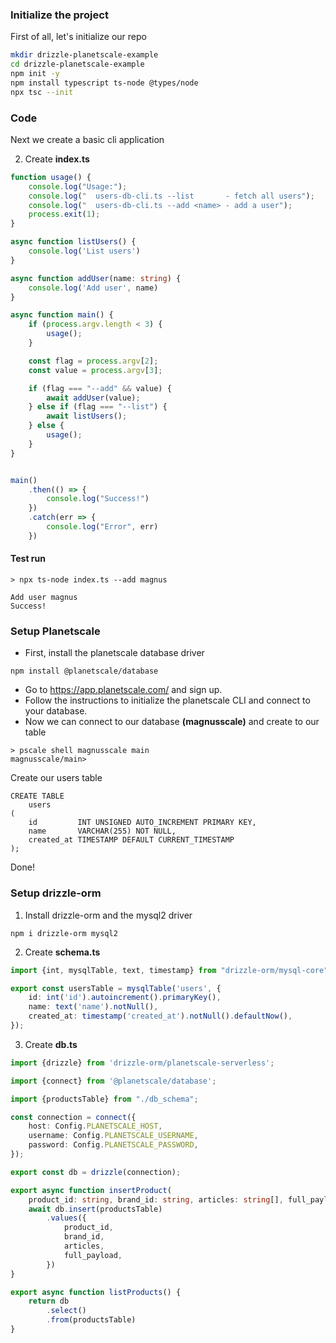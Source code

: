 



### Initialize the project
First of all, let's initialize our repo
```bash
mkdir drizzle-planetscale-example
cd drizzle-planetscale-example
npm init -y
npm install typescript ts-node @types/node
npx tsc --init
```

### Code
Next we create a basic cli application

2. Create **index.ts**
```ts
function usage() {
    console.log("Usage:");
    console.log("  users-db-cli.ts --list       - fetch all users");
    console.log("  users-db-cli.ts --add <name> - add a user");
    process.exit(1);
}

async function listUsers() {
    console.log('List users')
}

async function addUser(name: string) {
    console.log('Add user', name)
}

async function main() {
    if (process.argv.length < 3) {
        usage();
    }

    const flag = process.argv[2];
    const value = process.argv[3];

    if (flag === "--add" && value) {
        await addUser(value);
    } else if (flag === "--list") {
        await listUsers();
    } else {
        usage();
    }
}


main()
    .then(() => {
        console.log("Success!")
    })
    .catch(err => {
        console.log("Error", err)
    })
```

#### Test run

```
> npx ts-node index.ts --add magnus

Add user magnus
Success!
```

### Setup Planetscale

* First, install the planetscale database driver
```
npm install @planetscale/database
```
* Go to https://app.planetscale.com/ and sign up.
* Follow the instructions to initialize the planetscale CLI and connect to your database.
* Now we can connect to our database **(magnusscale)** and create to our table
```
> pscale shell magnusscale main
magnusscale/main>
```

Create our users table
```mysql
CREATE TABLE
    users
(
    id         INT UNSIGNED AUTO_INCREMENT PRIMARY KEY,
    name       VARCHAR(255) NOT NULL,
    created_at TIMESTAMP DEFAULT CURRENT_TIMESTAMP
);
```

Done!

### Setup drizzle-orm

1. Install drizzle-orm and the mysql2 driver
```
npm i drizzle-orm mysql2
```

2. Create **schema.ts**
```ts
import {int, mysqlTable, text, timestamp} from "drizzle-orm/mysql-core";

export const usersTable = mysqlTable('users', {
    id: int('id').autoincrement().primaryKey(),
    name: text('name').notNull(),
    created_at: timestamp('created_at').notNull().defaultNow(),
});
```

3. Create **db.ts**
```ts
import {drizzle} from 'drizzle-orm/planetscale-serverless';

import {connect} from '@planetscale/database';

import {productsTable} from "./db_schema";

const connection = connect({
    host: Config.PLANETSCALE_HOST,
    username: Config.PLANETSCALE_USERNAME,
    password: Config.PLANETSCALE_PASSWORD,
});

export const db = drizzle(connection);

export async function insertProduct(
    product_id: string, brand_id: string, articles: string[], full_payload: object) {
    await db.insert(productsTable)
        .values({
            product_id,
            brand_id,
            articles,
            full_payload,
        })
}

export async function listProducts() {
    return db
        .select()
        .from(productsTable)
}
```